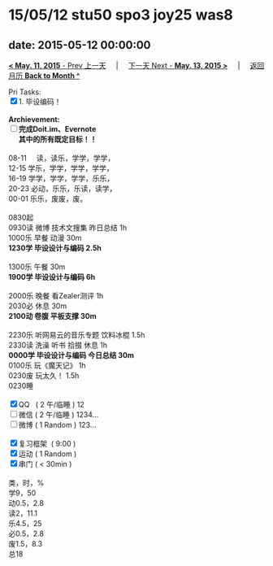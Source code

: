 # 15/05/12 stu50 spo3 joy25 was8

date: 2015-05-12 00:00:00
---
[**< May. 11, 2015** - Prev 上一天](/lifelogs/2015/05/d11.md) &nbsp; &nbsp; | &nbsp; &nbsp; [下一天 Next - **May. 13, 2015 >**](/lifelogs/2015/05/d13.md) &nbsp; &nbsp; |  &nbsp; &nbsp; [返回月历 **Back to Month ^**](/lifelogs/2015/05/index.md)
<br/><div>Pri Tasks:<br clear="none"/><input type="checkbox" checked="true" />1. 毕设编码！</div><div><br clear="none"/></div><div><strong>Archievement:</strong></div><div><strong><input type="checkbox" />完成Doit.im、</strong><strong>Evernote</strong></div><div><strong>      其中的</strong><strong>所有</strong><strong>既定目标！！</strong></div><div><div><br clear="none"/></div>08-11     读，读乐，学学，学学，<br clear="none"/>12-15 学乐，学学，学学，学学，<br clear="none"/>16-19 学学，学学，学学，乐乐，<br clear="none"/>20-23 必动，乐乐，乐读，读学，</div><div><div>00-01 乐乐，废废，废。</div><div><br clear="none"/></div>0830起<br clear="none"/>0930读 微博 技术文搜集 昨日总结 1h</div><div>1000乐 早餐 动漫 30m</div><div><strong>1230学 </strong><strong>毕设设计与编码</strong><strong> 2.5h</strong></div><div><div><br clear="none"/></div>1300乐 午餐 30m</div><div><strong>1900学 </strong><strong>毕设设计与编码</strong><strong> 6h</strong></div><div><div><br clear="none"/></div>2000乐 晚餐 看Zealer测评 1h</div><div>2030必 休息 30m</div><div><strong>2100动 卷腹 平板支撑 30m</strong></div><div><br clear="none"/></div><div>2230乐 听网易云的音乐专题 饮料冰棍 1.5h</div><div>2330读 洗澡 听书 <span>拾掇 休息</span> 1h</div><div><strong>0000学 </strong><strong>毕设设计与编码</strong><strong> 今日总结 30m</strong></div><div>0100乐 玩《魔天记》 1h</div><div>0230废 玩太久！ 1.5h</div><div>0230睡</div><div><br clear="none"/></div><div><input type="checkbox" checked="true" />QQ   ( 2 午/临睡 ) 12<br clear="none"/><input type="checkbox" />微信 ( 2 午/临睡 ) 1234…</div><div><input type="checkbox" />微博 ( 1 Random ) 123…</div><div><br clear="none"/></div><div><input type="checkbox" checked="true" />复习框架  ( 9:00 ) <br clear="none"/></div><div><input type="checkbox" checked="true" />运动 ( 1 Random ) </div><div><input type="checkbox" checked="true" />串门 ( < 30min ) </div><div><div><br clear="none"/></div>类，时，%<br clear="none"/>学9，50<br clear="none"/>动0.5，2.8<br clear="none"/>读2，11.1<br clear="none"/>乐4.5，25<br clear="none"/>必0.5，2.8<br clear="none"/>废1.5，8.3<br clear="none"/>总18</div>
